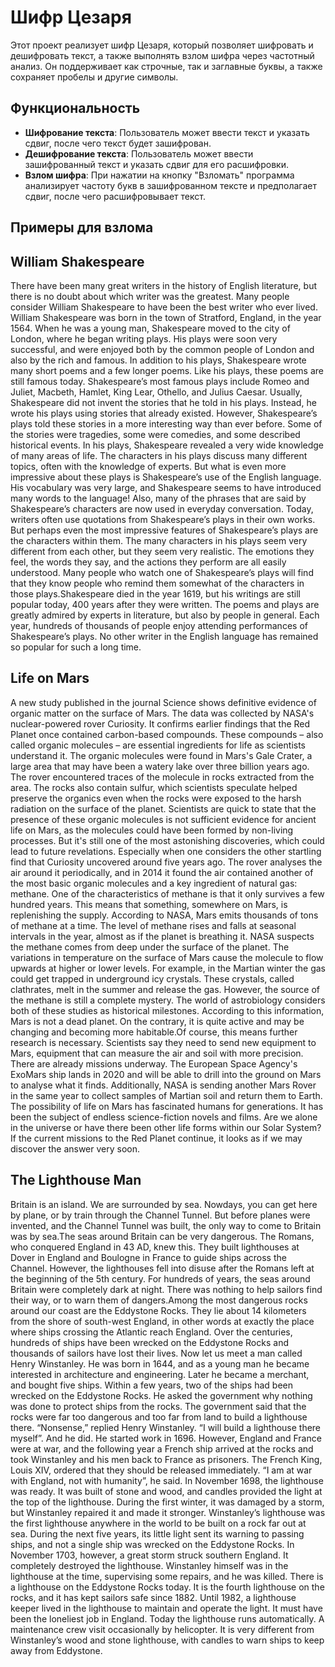 # Шифр Цезаря
Этот проект реализует шифр Цезаря, который позволяет шифровать и дешифровать текст, а также выполнять взлом шифра через частотный анализ. Он поддерживает как строчные, так и заглавные буквы, а также сохраняет пробелы и другие символы.

## Функциональность

- **Шифрование текста**: Пользователь может ввести текст и указать сдвиг, после чего текст будет зашифрован.
- **Дешифрование текста**: Пользователь может ввести зашифрованный текст и указать сдвиг для его расшифровки.
- **Взлом шифра**: При нажатии на кнопку "Взломать" программа анализирует частоту букв в зашифрованном тексте и предполагает сдвиг, после чего расшифровывает текст.
  
## Примеры для взлома
## William Shakespeare
There have been many great writers in the history of English literature, but there is no doubt about which writer was the greatest. Many people consider William Shakespeare to have been the best writer who ever lived. William Shakespeare was born in the town of Stratford, England, in the year 1564. When he was a young man, Shakespeare moved to the city of London, where he began writing plays. His plays were soon very successful, and were enjoyed both by the common people of London and also by the rich and famous. In addition to his plays, Shakespeare wrote many short poems and a few longer poems. Like his plays, these poems are still famous today. Shakespeare’s most famous plays include Romeo and Juliet, Macbeth, Hamlet, King Lear, Othello, and Julius Caesar. Usually, Shakespeare did not invent the stories that he told in his plays. Instead, he wrote his plays using stories that already existed. However, Shakespeare’s plays told these stories in a more interesting way than ever before. Some of the stories were tragedies, some were comedies, and some described historical events. In his plays, Shakespeare revealed a very wide knowledge of many areas of life. The characters in his plays discuss many different topics, often with the knowledge of experts. But what is even more impressive about these plays is Shakespeare’s use of the English language. His vocabulary was very large, and Shakespeare seems to have introduced many words to the language! Also, many of the phrases that are said by Shakespeare’s characters are now used in everyday conversation. Today, writers often use quotations from Shakespeare’s plays in their own works.
But perhaps even the most impressive features of Shakespeare’s plays are the characters within them. The many characters in his plays seem very different from each other, but they seem very realistic. The emotions they feel, the words they say, and the actions they perform are all easily understood. Many people who watch one of Shakespeare’s plays will find that they know people who remind them somewhat of the characters in those plays.Shakespeare died in the year 1619, but his writings are still popular today, 400 years after they were written. The poems and plays are greatly admired by experts in literature, but also by people in general. Each year, hundreds of thousands of people enjoy attending performances of Shakespeare’s plays. No other writer in the English language has remained so popular for such a long time.
## Life on Mars
A new study published in the journal Science shows definitive evidence of organic matter on the surface of Mars. The data was collected by NASA's nuclear-powered rover Curiosity. It confirms earlier findings that the Red Planet once contained carbon-based compounds. These compounds – also called organic molecules – are essential ingredients for life as scientists understand it.
The organic molecules were found in Mars's Gale Crater, a large area that may have been a watery lake over three billion years ago. The rover encountered traces of the molecule in rocks extracted from the area. The rocks also contain sulfur, which scientists speculate helped preserve the organics even when the rocks were exposed to the harsh radiation on the surface of the planet.
 Scientists are quick to state that the presence of these organic molecules is not sufficient evidence for ancient life on Mars, as the molecules could have been formed by non-living processes. But it's still one of the most astonishing discoveries, which could lead to future revelations. Especially when one considers the other startling find that Curiosity uncovered around five years ago.
The rover analyses the air around it periodically, and in 2014 it found the air contained another of the most basic organic molecules and a key ingredient of natural gas: methane. One of the characteristics of methane is that it only survives a few hundred years. This means that something, somewhere on Mars, is replenishing the supply. According to NASA, Mars emits thousands of tons of methane at a time. The level of methane rises and falls at seasonal intervals in the year, almost as if the planet is breathing it.
NASA suspects the methane comes from deep under the surface of the planet. The variations in temperature on the surface of Mars cause the molecule to flow upwards at higher or lower levels. For example, in the Martian winter the gas could get trapped in underground icy crystals. These crystals, called clathrates, melt in the summer and release the gas. However, the source of the methane is still a complete mystery.
The world of astrobiology considers both of these studies as historical milestones. According to this information, Mars is not a dead planet. On the contrary, it is quite active and may be changing and becoming more habitable.Of course, this means further research is necessary. Scientists say they need to send new equipment to Mars, equipment that can measure the air and soil with more precision. There are already missions underway. The European Space Agency's ExoMars ship lands in 2020 and will be able to drill into the ground on Mars to analyse what it finds. Additionally, NASA is sending another Mars Rover in the same year to collect samples of Martian soil and return them to Earth. The possibility of life on Mars has fascinated humans for generations. It has been the subject of endless science-fiction novels and films. Are we alone in the universe or have there been other life forms within our Solar System? If the current missions to the Red Planet continue, it looks as if we may discover the answer very soon. 
## The Lighthouse Man
Britain is an island. We are surrounded by sea. Nowdays, you can get here by plane, or by train through the Channel Tunnel. But before planes were invented, and the Channel Tunnel was built, the only way to come to Britain was by sea.The seas around Britain can be very dangerous. The Romans, who conquered England in 43 AD, knew this. They built lighthouses at Dover in England and Boulogne in France to guide ships across the Channel. However, the lighthouses fell into disuse after the Romans left at the beginning of the 5th century. For hundreds of years, the seas around Britain were completely dark at night. There was nothing to help sailors find their way, or to warn them of dangers.Among the most dangerous rocks around our coast are the Eddystone Rocks. They lie about 14 kilometers from the shore of south-west England, in other words at exactly the place where ships crossing the Atlantic reach England. Over the centuries, hundreds of ships have been wrecked on the Eddystone Rocks and thousands of sailors have lost their lives.
Now let us meet a man called Henry Winstanley. He was born in 1644, and as a young man he became interested in architecture and engineering. Later he became a merchant, and bought five ships. Within a few years, two of the ships had been wrecked on the Eddystone Rocks. He asked the government why nothing was done to protect ships from the rocks. The government said that the rocks were far too dangerous and too far from land to build a lighthouse there. “Nonsense,” replied Henry Winstanley. “I will build a lighthouse there myself”.
And he did. He started work in 1696. However, England and France were at war, and the following year a French ship arrived at the rocks and took Winstanley and his men back to France as prisoners. The French King, Louis XIV, ordered that they should be released immediately. “I am at war with England, not with humanity”, he said.
In November 1698, the lighthouse was ready. It was built of stone and wood, and candles provided the light at the top of the lighthouse. During the first winter, it was damaged by a storm, but Winstanley repaired it and made it stronger. Winstanley’s lighthouse was the first lighthouse anywhere in the world to be built on a rock far out at sea. During the next five years, its little light sent its warning to passing ships, and not a single ship was wrecked on the Eddystone Rocks.
In November 1703, however, a great storm struck southern England. It completely destroyed the lighthouse. Winstanley himself was in the lighthouse at the time, supervising some repairs, and he was killed.
There is a lighthouse on the Eddystone Rocks today. It is the fourth lighthouse on the rocks, and it has kept sailors safe since 1882. Until 1982, a lighthouse keeper lived in the lighthouse to maintain and operate the light. It must have been the loneliest job in England. Today the lighthouse runs automatically. A maintenance crew visit occasionally by helicopter. It is very different from Winstanley’s wood and stone lighthouse, with candles to warn ships to keep away from Eddystone.

